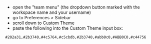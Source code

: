 - open the "team menu" (the dropdown button marked with the workspace
  name and your username)
- go to Preferences > Sidebar
- scroll down to Custom Theme
- paste the following into the Custom Theme input box:

```
#202a31,#2b3740,#4c5764,#c5cbdb,#2b3740,#abb0c0,#ABB0C0,#c44756
```
